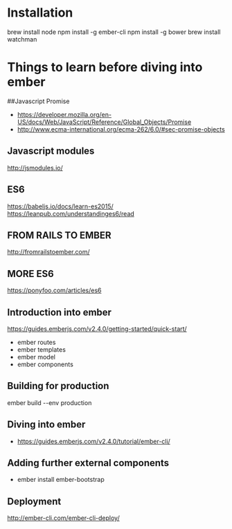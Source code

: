 # Installation
brew install node
npm install -g ember-cli
npm install -g bower
brew install watchman



# Things to learn before diving into ember
##Javascript Promise
 - https://developer.mozilla.org/en-US/docs/Web/JavaScript/Reference/Global_Objects/Promise
 - http://www.ecma-international.org/ecma-262/6.0/#sec-promise-objects

## Javascript modules
http://jsmodules.io/

## ES6
https://babeljs.io/docs/learn-es2015/
https://leanpub.com/understandinges6/read

## FROM RAILS TO EMBER
http://fromrailstoember.com/

## MORE ES6
https://ponyfoo.com/articles/es6

## Introduction into ember
https://guides.emberjs.com/v2.4.0/getting-started/quick-start/
  - ember routes
  - ember templates
  - ember model
  - ember components

## Building for production
ember build --env production

## Diving into ember
  - https://guides.emberjs.com/v2.4.0/tutorial/ember-cli/

## Adding further external components
  - ember install ember-bootstrap
## Deployment
http://ember-cli.com/ember-cli-deploy/

